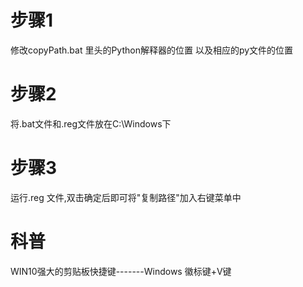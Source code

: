 # 步骤1
  修改copyPath.bat 里头的Python解释器的位置 以及相应的py文件的位置
# 步骤2
  将.bat文件和.reg文件放在C:\Windows下
# 步骤3
  运行.reg 文件,双击确定后即可将"复制路径"加入右键菜单中
# 科普
  WIN10强大的剪贴板快捷键-------Windows 徽标键+V键

